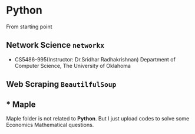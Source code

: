 # Python
From starting point

## Network Science `networkx`

* CS5486-995(Instructor: Dr.Sridhar Radhakrishnan) Department of Computer Science, The University of Oklahoma

## Web Scraping `BeautilfulSoup`



## * Maple

Maple folder is not related to **Python**. But I just upload codes to solve some Economics Mathematical questions.
